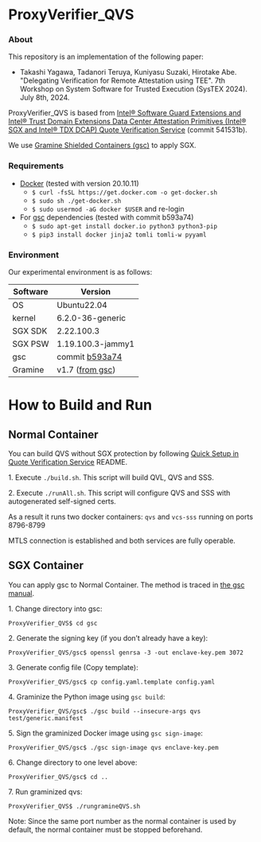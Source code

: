 # ProxyVerifier_QVS
### About

This repository is an implementation of the following paper:
- Takashi Yagawa, Tadanori Teruya, Kuniyasu Suzaki, Hirotake Abe. "Delegating Verification for Remote Attestation using TEE". 7th Workshop on System Software for Trusted Execution (SysTEX 2024). July 8th, 2024.

ProxyVerifier_QVS is based from [Intel® Software Guard Extensions and Intel® Trust Domain Extensions Data Center Attestation Primitives (Intel® SGX and Intel® TDX DCAP) Quote Verification Service](https://github.com/hatena75/ProxyVerifier_QVS/tree/541531b838d17f7418f7d86c16974f98f2fa81b4) (commit 541531b).

We use [Gramine Shielded Containers (gsc)](https://github.com/gramineproject/gsc) to apply SGX.

### Requirements
 - [Docker](https://www.docker.com/) (tested with version 20.10.11)
    - ```$ curl -fsSL https://get.docker.com -o get-docker.sh```
    - ```$ sudo sh ./get-docker.sh```
    - ```$ sudo usermod -aG docker $USER``` and re-login
 - For [gsc](https://github.com/gramineproject/gsc/tree/b593a7456d06c7a402a2df9c9899a63007f31616) dependencies (tested with commit b593a74)
    - ```$ sudo apt-get install docker.io python3 python3-pip```
    - ```$ pip3 install docker jinja2 tomli tomli-w pyyaml```
  

### Environment
Our experimental environment is as follows:

| Software | Version |
| ---- | ---- |
| OS | Ubuntu22.04 |
| kernel | 6.2.0-36-generic |
| SGX SDK | 2.22.100.3 |
| SGX PSW | 1.19.100.3-jammy1 |
| gsc | commit [b593a74](https://github.com/gramineproject/gsc/tree/b593a7456d06c7a402a2df9c9899a63007f31616) |
| Gramine | v1.7 ([from gsc](https://gramine.readthedocs.io/projects/gsc/en/stable/index.html#configuration))|

# How to Build and Run

## Normal Container
You can build QVS without SGX protection by following [Quick Setup in Quote Verification Service](https://github.com/intel/SGX-TDX-DCAP-QuoteVerificationService?tab=readme-ov-file#quick-setup) README.

1\. Execute ```./build.sh```. This script will build QVL, QVS and SSS.

2\. Execute ```./runAll.sh```. This script will configure QVS and SSS with autogenerated self-signed certs.

As a result it runs two docker containers: ```qvs``` and ```vcs-sss``` running on ports 8796-8799
 
MTLS connection is established and both services are fully operable.

## SGX Container
You can apply gsc to Normal Container. The method is traced in [the gsc manual](https://gramine.readthedocs.io/projects/gsc/en/latest/#example).

1\. Change directory into gsc:
```
ProxyVerifier_QVS$ cd gsc
```
2\. Generate the signing key (if you don’t already have a key):
```
ProxyVerifier_QVS/gsc$ openssl genrsa -3 -out enclave-key.pem 3072
```
3\. Generate config file (Copy template):
```
ProxyVerifier_QVS/gsc$ cp config.yaml.template config.yaml
```
4\. Graminize the Python image using `gsc build`:
```
ProxyVerifier_QVS/gsc$ ./gsc build --insecure-args qvs test/generic.manifest
```
5\. Sign the graminized Docker image using `gsc sign-image`:
```
ProxyVerifier_QVS/gsc$ ./gsc sign-image qvs enclave-key.pem
```
6\. Change directory to one level above:
```
ProxyVerifier_QVS/gsc$ cd ..
```
7\. Run graminized qvs:
```
ProxyVerifier_QVS$ ./rungramineQVS.sh
```
Note: Since the same port number as the normal container is used by default, the normal container must be stopped beforehand.